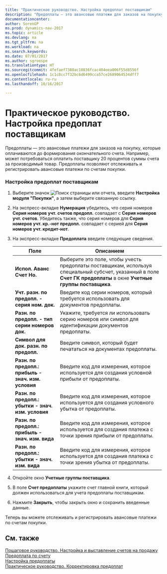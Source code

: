 ```yaml
---
title: "Практическое руководство. Настройка предоплат поставщикам"
description: "Предоплаты — это авансовые платежи для заказов на покупку, которые оплачиваются до формирования окончательного счета. Например, может потребоваться оплатить поставщику 20 процентов суммы счета за производимый товар. Предоплаты позволяют отслеживать и регистрировать авансовые платежи по счетам покупки."
documentationcenter: 
author: SorenGP
ms.prod: dynamics-nav-2017
ms.topic: article
ms.devlang: na
ms.tgt_pltfrm: na
ms.workload: na
ms.search.keywords: 
ms.date: 07/01/2017
ms.author: sgroespe
ms.translationtype: HT
ms.sourcegitcommit: 4fefaef7380ac10836fcac404eea006f55d8556f
ms.openlocfilehash: 1c1c8cc7f32bc6d6499cca57ce2689064534dff7
ms.contentlocale: ru-ru
ms.lasthandoff: 10/16/2017

---
```

# <a name="how-to-set-up-vendor-prepayments"></a>Практическое руководство. Настройка предоплат поставщикам
Предоплаты — это авансовые платежи для заказов на покупку, которые оплачиваются до формирования окончательного счета. Например, может потребоваться оплатить поставщику 20 процентов суммы счета за производимый товар. Предоплаты позволяют отслеживать и регистрировать авансовые платежи по счетам покупки.  
  
### <a name="to-set-up-vendor-prepayments"></a>Настройка предоплат поставщикам  
  
1.  Выберите значок ![Поиск страницы или отчета](media/ui-search/search_small.png "Значок поиска страницы или отчета"), введите **Настройка модуля "Покупки"**, а затем выберите связанную ссылку.  
  
2.  На экспресс-вкладке **Нумерация** убедитесь, что серия номеров **Серия номеров учт. счетов предопл.** совпадает с **Серия номеров учт. счетов**. Убедитесь также, что серия номеров для **Серия номеров учт. кр.-нот предопл.** совпадает с серией для **Серия номеров учт. кредит-нот**.  
  
3.  На экспресс-вкладке **Предоплата** введите следующие сведения.  
  
    |Поле|Описанием|  
    |---------------------------------|---------------------------------------|  
    |**Испол. Аванс Счет Но.**|Выберите это поле, чтобы учесть предоплаты поставщикам, используя специальный субсчет, указанный в поле **Счет ГК предоплаты** в окне **Учетные группы поставщика**.|  
    |**Учт. разн. по предопл. - серия ном. док.**|Введите код серии номеров, который требуется использовать для документов предоплаты.|  
    |**Разн. по предопл. - тип серии номеров док.**|Укажите, требуется ли использовать серию номеров или символ для идентификации документов предоплаты.|  
    |**Символ для док. разн. по предопл.**|Введите символ, который будет печататься на документах предоплаты.|  
    |**Разн. по предопл.: прибыль - знач. изм. условия**|Введите код для измерения, которое используется для создания условной прибыли от предоплаты.|  
    |**Разн. по предопл.: убытки - знач. изм. условия**|Введите код для измерения, которое используется для создания условного убытка от предоплаты.|  
    |**Разн. по предопл.: прибыль - знач. изм. вида**|Введите код для измерения, которое используется для создания платежа с точки зрения прибыли от предоплаты.|  
    |**Разн. по предопл.: убытки - знач. изм. вида**|Введите код для измерения, которое используется для создания платежа с точки зрения убытка от предоплаты.|  
  
4.  Откройте окно **Учетные группы поставщика**.  
  
5.  В поле **Счет предоплаты** укажите счет главной книги, который должен использоваться для учета предоплаты поставщикам.  
  
6.  Нажмите **Закрыть**, чтобы закрыть окно и сохранить введенные данные.  
  
 Теперь вы можете отслеживать и регистрировать авансовые платежи по счетам покупки.  
  
## <a name="see-also"></a>См. также  
 [Пошаговое руководство. Настройка и выставление счетов на продажу](../../walkthrough-setting-up-and-invoicing-sales-prepayments.md)   
 [Предоплата по счету](invoice-prepayments.md)   
 [Настройка предоплаты](set-up-prepayments.md)   
 [Практическое руководство. Корректировка предоплат](how-to-correct-prepayments.md)
